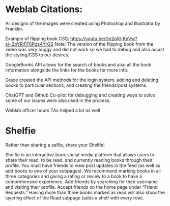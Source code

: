 
# Weblab Citations:

All designs of the images were created using Photoshop and Illustrator by Franklin. 

Example of flipping book CSS: https://youtu.be/Ge2oXl-KnVw?si=2bYRlFF6Pgz4YrGS
Note: The version of the flipping book from the video was very buggy and did not work so we had to debug and also adjust the styling/CSS to our desires.

GoogleBooks API allows for the search of books and also all the book information alongside the links for the books for more info.

Grace created the API methods for the login system, adding and deleting books to particular sections, and creating the friends/post systems.

ChatGPT and Github Co-pilot for debugging and creating ways to solve some of our issues were also used in the process.

Weblab officer hours TAs helped a lot as well 


# Shelfie

Rather than sharing a selfie, share your Shelfie!

Shelfie is an interactive book social media platform that allows users to share their read, to be read, and currently reading books through their profile. 
You must have friends to view post updates in the feed (as well as add books to one of your subpages). We recommend marking books in all three categories and giving a rating or review to a book to have a comprehensive experience. Add friends by searching for their username and visiting their profile. Accept friends on the home page under “Friend Requests.” Having more than three books marked as read will also show the layering effect of the Read subpage (adds a shelf with every row).


